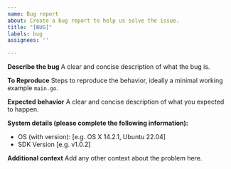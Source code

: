 ```yaml
---
name: Bug report
about: Create a bug report to help us solve the issue.
title: "[BUG]"
labels: bug
assignees: ''

---
```


**Describe the bug**
A clear and concise description of what the bug is.

**To Reproduce**
Steps to reproduce the behavior, ideally a minimal working example `main.go`.

**Expected behavior**
A clear and concise description of what you expected to happen.

**System details (please complete the following information):**
 - OS (with version): [e.g. OS X 14.2.1, Ubuntu 22.04]
 - SDK Version [e.g. v1.0.2]

**Additional context**
Add any other context about the problem here.
